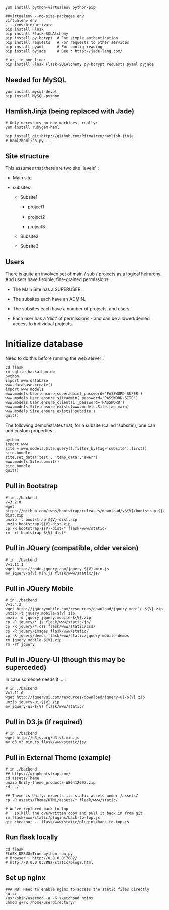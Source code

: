 
```
yum install python-virtualenv python-pip
```

```
##virtualenv --no-site-packages env
virtualenv env
. ../env/bin/activate
pip install Flask
pip install Flask-SQLAlchemy
pip install py-bcrypt  # For simple authentication
pip install requests   # For requests to other services
pip install pyaml      # For config reading
pip install pyjade     # See : http://jade-lang.com/

# or, in one line: 
pip install Flask Flask-SQLAlchemy py-bcrypt requests pyaml pyjade

```

Needed for MySQL
---------------------

```
yum install mysql-devel
pip install MySQL-python
```

HamlishJinja (being replaced with Jade)
----------------------------------------------

```
# Only necessary on dev machines, really:
yum install rubygem-haml

pip install git+http://github.com/Pitmairen/hamlish-jinja
# haml2hamlish.py ..
```

Site structure
------------------------------------------------------------
This assumes that there are two site 'levels' : 

* Main site

* subsites : 

  * Subsite1
  
    * project1
    
    * project2
    
    * project3
  
  * Subsite2
  
  * Subsite3

Users
------------------------------------------------------------

There is quite an involved set of main / sub / projects as a logical heirarchy.  And users have flexible, fine-grained permissions.


* The Main Site has a SUPERUSER.  

* The subsites each have an ADMIN.  

* The subsites each have a number of projects, and users.

* Each user has a 'dict' of permissions - and can be allowed/denied access to individual projects.




Initialize database
============================

Need to do this before running the web server :

```
cd flask
rm sqlite_hackathon.db
python 
import www.database
www.database.create()
import www.models
www.models.User.ensure_superadmin(_password='PASSWORD-SUPER')
www.models.User.ensure_siteadmin(_password='PASSWORD-SITE')
www.models.User.ensure_client(1,_password='PASSWORD')
www.models.Site.ensure_exists(www.models.Site.tag_main)
www.models.Site.ensure_exists('subsite')
quit() 
```

The following demonstrates that, for a subsite (called 'subsite'), one can add custom properties :

```
python 
import www
site = www.models.Site.query().filter_by(tag='subsite').first()
site.bundle
site.set_data('test', 'temp_data','ewer')
www.models.Site.commit()
site.bundle
quit() 
```



Pull in Bootstrap
------------------

```
# in ./backend
V=3.2.0
wget https://github.com/twbs/bootstrap/releases/download/v${V}/bootstrap-${V}-dist.zip
unzip -t bootstrap-${V}-dist.zip
unzip bootstrap-${V}-dist.zip
cp -R bootstrap-${V}-dist/* flask/www/static/
rm -rf bootstrap-${V}-dist*
```

Pull in JQuery (compatible, older version)
---------------------------------------------

```
# in ./backend
V=1.11.1
wget http://code.jquery.com/jquery-${V}.min.js
mv jquery-${V}.min.js flask/www/static/js/
```

Pull in JQuery Mobile
------------------------------------

```
# in ./backend
V=1.4.3
wget http://jquerymobile.com/resources/download/jquery.mobile-${V}.zip
unzip -t jquery.mobile-${V}.zip
unzip -d jquery jquery.mobile-${V}.zip
cp -R jquery/*.js flask/www/static/js/
cp -R jquery/*.css flask/www/static/css/
cp -R jquery/images flask/www/static/
cp -R jquery/demos flask/www/static/jquery-mobile-demos
rm jquery.mobile-${V}.zip
rm -rf jquery
```

Pull in JQuery-UI (though this may be superceded)
-------------------------------------------------------
In case someone needs it ... :

```
# in ./backend
V=1.11.0
wget http://jqueryui.com/resources/download/jquery-ui-${V}.zip
unzip jquery-ui-${V}.zip 
mv jquery-ui-${V} flask/www/static/
```


Pull in D3.js (if required)
------------------------------------

```
# in ./backend
wget http://d3js.org/d3.v3.min.js
mv d3.v3.min.js flask/www/static/js/
```

Pull in External Theme (example)
------------------------------------

```
# in ./backend
## https://wrapbootstrap.com/
cd assets/Theme
unzip Unify-theme_products-WB0412697.zip 
cd ../..

## Theme is Unify: expects its static assets under /assets/
cp -R assets/Theme/HTML/assets/* flask/www/static/

# We've replaced back-to-top
#   so kill the overwritten copy and pull it back in from git
rm flask/www/static/plugins/back-to-top.js
git checkout -- flask/www/static/plugins/back-to-top.js
```


Run flask locally
------------------------------------------

```
cd flask
FLASK_DEBUG=True python run.py
# Browser : http://0.0.0.0:7882/
# http://0.0.0.0:7882/static/blog2.html
```

Set up nginx
---------------------

```
### NB: Need to enable nginx to access the static files directly
su ::
/usr/sbin/usermod -a -G sketchpad nginx 
chmod g+rx /home/userdirectory/
```
